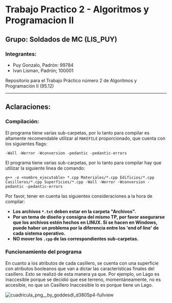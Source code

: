 # Trabajo Practico 2 - Algoritmos y Programacion II
## Grupo: Soldados de MC (LIS_PUY)
### Integrantes:
- Puy Gonzalo, Padrón: 99784
- Ivan Lisman, Padrón; 100001


Repositorio para el Trabajo Práctico número 2 de Algoritmos y Programación II (95.12)

---

## Aclaraciones:

### Compilación:

El programa tiene varias sub-carpetas, por lo tanto para compilar es altamente recomendable utilizar al `MAKEFILE` proporcionado, que cuenta con los siguientes flags:
~~~
-Wall -Werror -Wconversion -pedantic -pedantic-errors
~~~

El programa tiene varias sub-carpetas, por lo tanto para compilar hay que utilizar la siguiente linea de comando:
~~~
g++ -o <nombre_ejecutable> *.cpp Materiales/*.cpp Edificios/*.cpp Casilleros/*.cpp Superficies/*.cpp -Wall -Werror -Wconversion -pedantic -pedantic-errors
~~~

Por favor, tener en cuenta las siguientes consideraciones a la hora de compilar:

- **Los archivos `*.txt` deben estar en la carpeta "Archivos".**
- **Por un tema de diseño y consigna del mismo TP, por favor asegurarse que los archivos estén hechos en LINUX. Si se hacen en Windows, puede haber un problema por la diferencia entre los 'end of line' de cada sistema operativo.**
-  **NO mover los `.cpp` de las correspondientes sub-carpetas.**

### Funcionamiento del programa

En cuanto a los atributos de cada casillero, se cuenta con una superficie con atributos booleanos que van a dictar las características finales del casillero. Esto se realizó de esta manera ya que. Por ejemplo, un Lago es inaccesible porque se decidió que ese terreno, momentáneamente, no es accesible, no que un Casillero Inaccesible lo es porque tiene un Lago.

![cuadricula_png__by_goddesdl_d3805p4-fullview](https://user-images.githubusercontent.com/39422659/141003488-948f4c41-d476-4285-afea-ea42de441251.png)

